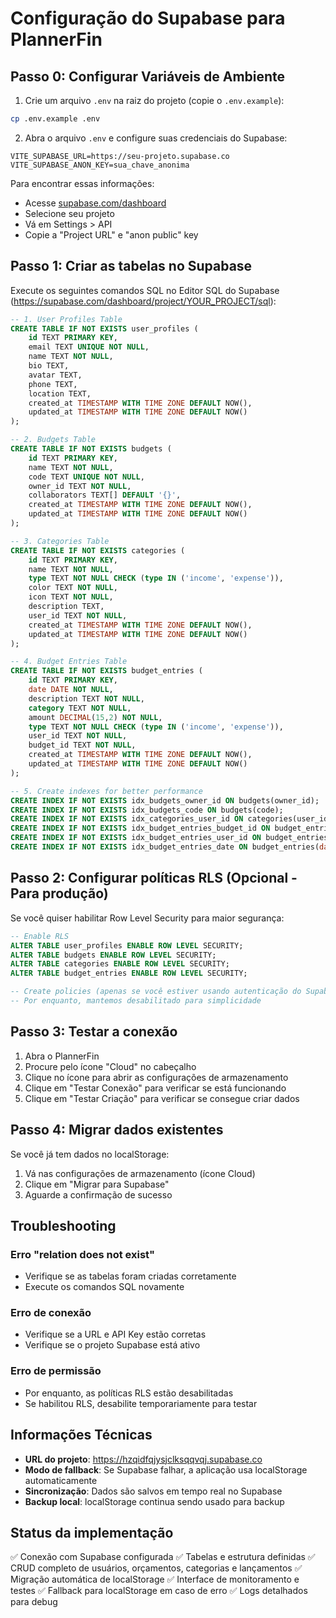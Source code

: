 # Configuração do Supabase para PlannerFin

## Passo 0: Configurar Variáveis de Ambiente

1. Crie um arquivo `.env` na raiz do projeto (copie o `.env.example`):

```bash
cp .env.example .env
```

2. Abra o arquivo `.env` e configure suas credenciais do Supabase:

```env
VITE_SUPABASE_URL=https://seu-projeto.supabase.co
VITE_SUPABASE_ANON_KEY=sua_chave_anonima
```

Para encontrar essas informações:

- Acesse [supabase.com/dashboard](https://supabase.com/dashboard)
- Selecione seu projeto
- Vá em Settings > API
- Copie a "Project URL" e "anon public" key

## Passo 1: Criar as tabelas no Supabase

Execute os seguintes comandos SQL no Editor SQL do Supabase (https://supabase.com/dashboard/project/YOUR_PROJECT/sql):

```sql
-- 1. User Profiles Table
CREATE TABLE IF NOT EXISTS user_profiles (
    id TEXT PRIMARY KEY,
    email TEXT UNIQUE NOT NULL,
    name TEXT NOT NULL,
    bio TEXT,
    avatar TEXT,
    phone TEXT,
    location TEXT,
    created_at TIMESTAMP WITH TIME ZONE DEFAULT NOW(),
    updated_at TIMESTAMP WITH TIME ZONE DEFAULT NOW()
);

-- 2. Budgets Table
CREATE TABLE IF NOT EXISTS budgets (
    id TEXT PRIMARY KEY,
    name TEXT NOT NULL,
    code TEXT UNIQUE NOT NULL,
    owner_id TEXT NOT NULL,
    collaborators TEXT[] DEFAULT '{}',
    created_at TIMESTAMP WITH TIME ZONE DEFAULT NOW(),
    updated_at TIMESTAMP WITH TIME ZONE DEFAULT NOW()
);

-- 3. Categories Table
CREATE TABLE IF NOT EXISTS categories (
    id TEXT PRIMARY KEY,
    name TEXT NOT NULL,
    type TEXT NOT NULL CHECK (type IN ('income', 'expense')),
    color TEXT NOT NULL,
    icon TEXT NOT NULL,
    description TEXT,
    user_id TEXT NOT NULL,
    created_at TIMESTAMP WITH TIME ZONE DEFAULT NOW(),
    updated_at TIMESTAMP WITH TIME ZONE DEFAULT NOW()
);

-- 4. Budget Entries Table
CREATE TABLE IF NOT EXISTS budget_entries (
    id TEXT PRIMARY KEY,
    date DATE NOT NULL,
    description TEXT NOT NULL,
    category TEXT NOT NULL,
    amount DECIMAL(15,2) NOT NULL,
    type TEXT NOT NULL CHECK (type IN ('income', 'expense')),
    user_id TEXT NOT NULL,
    budget_id TEXT NOT NULL,
    created_at TIMESTAMP WITH TIME ZONE DEFAULT NOW(),
    updated_at TIMESTAMP WITH TIME ZONE DEFAULT NOW()
);

-- 5. Create indexes for better performance
CREATE INDEX IF NOT EXISTS idx_budgets_owner_id ON budgets(owner_id);
CREATE INDEX IF NOT EXISTS idx_budgets_code ON budgets(code);
CREATE INDEX IF NOT EXISTS idx_categories_user_id ON categories(user_id);
CREATE INDEX IF NOT EXISTS idx_budget_entries_budget_id ON budget_entries(budget_id);
CREATE INDEX IF NOT EXISTS idx_budget_entries_user_id ON budget_entries(user_id);
CREATE INDEX IF NOT EXISTS idx_budget_entries_date ON budget_entries(date);
```

## Passo 2: Configurar políticas RLS (Opcional - Para produção)

Se você quiser habilitar Row Level Security para maior segurança:

```sql
-- Enable RLS
ALTER TABLE user_profiles ENABLE ROW LEVEL SECURITY;
ALTER TABLE budgets ENABLE ROW LEVEL SECURITY;
ALTER TABLE categories ENABLE ROW LEVEL SECURITY;
ALTER TABLE budget_entries ENABLE ROW LEVEL SECURITY;

-- Create policies (apenas se você estiver usando autenticação do Supabase)
-- Por enquanto, mantemos desabilitado para simplicidade
```

## Passo 3: Testar a conexão

1. Abra o PlannerFin
2. Procure pelo ícone "Cloud" no cabeçalho
3. Clique no ícone para abrir as configurações de armazenamento
4. Clique em "Testar Conexão" para verificar se está funcionando
5. Clique em "Testar Criação" para verificar se consegue criar dados

## Passo 4: Migrar dados existentes

Se você já tem dados no localStorage:

1. Vá nas configurações de armazenamento (ícone Cloud)
2. Clique em "Migrar para Supabase"
3. Aguarde a confirmação de sucesso

## Troubleshooting

### Erro "relation does not exist"

- Verifique se as tabelas foram criadas corretamente
- Execute os comandos SQL novamente

### Erro de conexão

- Verifique se a URL e API Key estão corretas
- Verifique se o projeto Supabase está ativo

### Erro de permissão

- Por enquanto, as políticas RLS estão desabilitadas
- Se habilitou RLS, desabilite temporariamente para testar

## Informações Técnicas

- **URL do projeto**: https://hzqidfqjysjclksqqvqj.supabase.co
- **Modo de fallback**: Se Supabase falhar, a aplicação usa localStorage automaticamente
- **Sincronização**: Dados são salvos em tempo real no Supabase
- **Backup local**: localStorage continua sendo usado para backup

## Status da implementação

✅ Conexão com Supabase configurada
✅ Tabelas e estrutura definidas
✅ CRUD completo de usuários, orçamentos, categorias e lançamentos
✅ Migração automática de localStorage
✅ Interface de monitoramento e testes
✅ Fallback para localStorage em caso de erro
✅ Logs detalhados para debug
